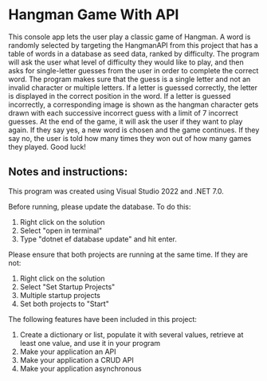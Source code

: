 # Hangman Game With API

This console app lets the user play a classic game of Hangman. A word is randomly selected by targeting the HangmanAPI from this project that has a table of words in a database as seed data, ranked by difficulty. The program will ask the user what level of difficulty they would like to play, and then asks for single-letter guesses from the user in order to complete the correct word. The program makes sure that the guess is a single letter and not an invalid character or multiple letters. If a letter is guessed correctly, the letter is displayed in the correct position in the word. If a letter is guessed incorrectly, a corresponding image is shown as the hangman character gets drawn with each successive incorrect guess with a limit of 7 incorrect guesses. At the end of the game, it will ask the user if they want to play again. If they say yes, a new word is chosen and the game continues. If they say no, the user is told how many times they won out of how many games they played. Good luck!

## Notes and instructions:
This program was created using Visual Studio 2022 and .NET 7.0.

Before running, please update the database. To do this:
1. Right click on the solution
2. Select "open in terminal"
3. Type "dotnet ef database update" and hit enter.

Please ensure that both projects are running at the same time. If they are not:
1. Right click on the solution
2. Select "Set Startup Projects"
3. Multiple startup projects
4. Set both projects to "Start" 

The following features have been included in this project:
1. Create a dictionary or list, populate it with several values, retrieve at least one value, and use it in your program
2. Make your application an API
3. Make your application a CRUD API
4. Make your application asynchronous
